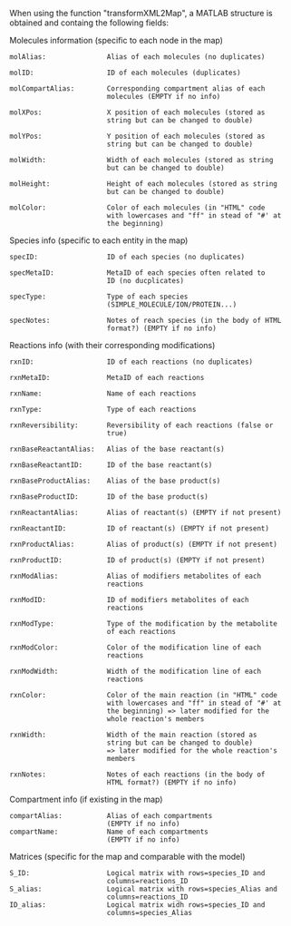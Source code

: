 When using the function "transformXML2Map", a MATLAB structure is obtained and
containg the following fields:

Molecules information (specific to each node in the map)

   	molAlias:               Alias of each molecules (no duplicates)

   	molID:                  ID of each molecules (duplicates)

   	molCompartAlias:        Corresponding compartment alias of each
                            molecules (EMPTY if no info)

   	molXPos:                X position of each molecules (stored as
                            string but can be changed to double)

   	molYPos:                Y position of each molecules (stored as
                            string but can be changed to double)

   	molWidth:               Width of each molecules (stored as string
                            but can be changed to double)

   	molHeight:              Height of each molecules (stored as string
                            but can be changed to double)

   	molColor:               Color of each molecules (in "HTML" code
                            with lowercases and "ff" in stead of "#' at
                            the beginning)

Species info (specific to each entity in the map)

   	specID:                 ID of each species (no duplicates)

   	specMetaID:             MetaID of each species often related to
                            ID (no ducplicates)

   	specType:               Type of each species
                            (SIMPLE_MOLECULE/ION/PROTEIN...)

   	specNotes:              Notes of reach species (in the body of HTML
                            format?) (EMPTY if no info)

Reactions info (with their corresponding modifications)

   	rxnID:                  ID of each reactions (no duplicates)

   	rxnMetaID:              MetaID of each reactions

   	rxnName:                Name of each reactions

   	rxnType:                Type of each reactions

   	rxnReversibility:       Reversibility of each reactions (false or
                            true)

   	rxnBaseReactantAlias:   Alias of the base reactant(s)

   	rxnBaseReactantID:      ID of the base reactant(s)

   	rxnBaseProductAlias:    Alias of the base product(s)

   	rxnBaseProductID:       ID of the base product(s)

   	rxnReactantAlias:       Alias of reactant(s) (EMPTY if not present)

   	rxnReactantID:          ID of reactant(s) (EMPTY if not present)

   	rxnProductAlias:        Alias of product(s) (EMPTY if not present)

   	rxnProductID:           ID of product(s) (EMPTY if not present)

   	rxnModAlias:            Alias of modifiers metabolites of each
                            reactions

   	rxnModID:               ID of modifiers metabolites of each
                            reactions

   	rxnModType:             Type of the modification by the metabolite
                            of each reactions

   	rxnModColor:            Color of the modification line of each
                            reactions

   	rxnModWidth:            Width of the modification line of each
                            reactions

   	rxnColor:               Color of the main reaction (in "HTML" code
                            with lowercases and "ff" in stead of "#' at
                            the beginning) => later modified for the
                            whole reaction's members

   	rxnWidth:               Width of the main reaction (stored as
                            string but can be changed to double)
                            => later modified for the whole reaction's
                            members

	rxnNotes:               Notes of each reactions (in the body of
	                        HTML format?) (EMPTY if no info)

Compartment info (if existing in the map)

   	compartAlias:           Alias of each compartments
                            (EMPTY if no info)
   	compartName:            Name of each compartments
                            (EMPTY if no info)

Matrices (specific for the map and comparable with the model)

   	S_ID:                   Logical matrix with rows=species_ID and
                            columns=reactions_ID
   	S_alias:                Logical matrix with rows=species_Alias and
                            columns=reactions_ID
   	ID_alias:               Logical matrix widh rows=species_ID and
                            columns=species_Alias
